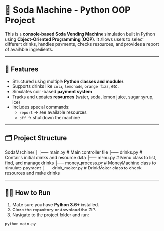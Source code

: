 # 🧃 Soda Machine - Python OOP Project

This is a **console-based Soda Vending Machine** simulation built in Python using **Object-Oriented Programming (OOP)**. It allows users to select different drinks, handles payments, checks resources, and provides a report of available ingredients.

---

## 🚀 Features

- Structured using multiple **Python classes and modules**
- Supports drinks like `cola`, `lemonade`, `orange fizz`, etc.
- Simulates coin-based **payment system**
- Tracks and updates **resources** (water, soda, lemon juice, sugar syrup, ice)
- Includes special commands:
  - `report` → see available resources
  - `off` → shut down the machine

---

## 🗂️ Project Structure
SodaMachine/
│
├── main.py # Main controller file
├── drinks.py # Contains initial drinks and resource data
├── menu.py # Menu class to list, find, and manage drinks
├── money_process.py # MoneyMachine class to simulate payment
├── drink_maker.py # DrinkMaker class to check resources and make drinks

---

## 🧑‍💻 How to Run

1. Make sure you have **Python 3.6+** installed.
2. Clone the repository or download the ZIP.
3. Navigate to the project folder and run:

```bash
python main.py
